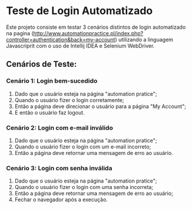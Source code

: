 # Teste de Login Automatizado

Este projeto consiste em testar 3 cenários distintos de login automatizado na pagina (http://www.automationpractice.pl/index.php?controller=authentication&back=my-account) utilizando a linguagem Javascriprit com o uso de Intellij IDEA e Selenium WebDriver.

## Cenários de Teste:

### Cenário 1: Login bem-sucedido
1. Dado que o usuário esteja na página "automation pratice";
2. Quando o usuário fizer o login corretamente;
3. Então a página deve direcionar o usuário para a página "My Account";
4. E então o usuário faz logout.

### Cenário 2: Login com e-mail inválido
1. Dado que o usuário esteja na página "automation pratice";
2. Quando o usuário fizer o login com um e-mail incorreto;
3. Então a página deve retornar uma mensagem de erro ao usuário.

### Cenário 3: Login com senha inválida
1. Dado que o usuário esteja na página "automation pratice";
2. Quando o usuário fizer o login com uma senha incorreta;
3. Então a página deve retornar uma mensagem de erro ao usuário;
4. Fechar o navegador após a execução.
